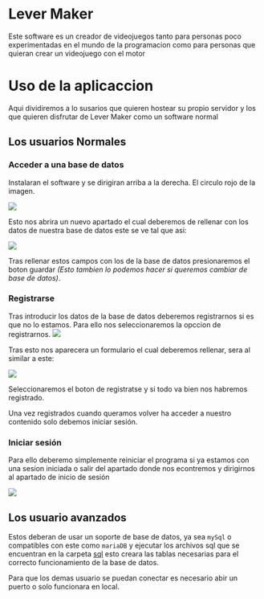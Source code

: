 # Lever Maker 
Este software es un creador de videojuegos tanto para personas poco experimentadas en el mundo de la programacion como para personas que quieran crear un videojuego con el motor

# Uso de la aplicaccion

Aqui dividiremos a lo susarios que quieren hostear su propio servidor y los que quieren disfrutar de Lever Maker como un software normal

## Los usuarios Normales
### Acceder a una base de datos
Instalaran el software y se dirigiran arriba a la derecha. El circulo rojo de la imagen.

![](https://github.com/javiLeL/level-maker/blob/main/doc/imgs/screenshots/Captura1.PNG?raw=true)

Esto nos abrira un nuevo apartado el cual deberemos de rellenar con los datos de nuestra base de datos este se ve tal que asi:

![](https://github.com/javiLeL/level-maker/blob/main/doc/imgs/screenshots/Captura2.PNG?raw=true)

Tras rellenar estos campos con los de la base de datos presionaremos el boton guardar
*(Esto tambien lo podemos hacer si queremos cambiar de base de datos)*.

### Registrarse
Tras introducir los datos de la base de datos deberemos registrarnos si es que no lo estamos. Para ello nos seleccionaremos la opccion de registrarnos.
![](https://github.com/javiLeL/level-maker/blob/main/doc/imgs/screenshots/Captura3.PNG?raw=true)

Tras esto nos aparecera un formulario el cual deberemos rellenar, sera al similar a este:

![](https://github.com/javiLeL/level-maker/blob/main/doc/imgs/screenshots/Captura4.PNG?raw=true)

Seleccionaremos el boton de registratse y si todo va bien nos habremos registrado.

Una vez registrados cuando queramos volver ha acceder a nuestro contenido solo debemos iniciar sesión. 

### Iniciar sesión

Para ello deberemo simplemente reiniciar el programa si ya estamos con una sesion iniciada o salir del apartado donde nos econtremos y dirigirnos al apartado de inicio de sesión

![](https://github.com/javiLeL/level-maker/blob/main/doc/imgs/screenshots/Captura5.PNG?raw=true)

## Los usuario avanzados 
Estos deberan de usar un soporte de base de datos, ya sea `mySql` o compatibles con este como `mariaDB` y ejecutar los archivos sql que se encuentran en la carpeta [sql](https://github.com/javiLeL/lever-maker/tree/main/src/db/sql) esto creara las tablas necesarias para el correcto funcionamiento de la base de datos.

Para que los demas usuario se puedan conectar es necesario abir un puerto o solo funcionara en local.